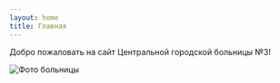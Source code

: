 ```yaml
---
layout: home
title: Главная
---
```


Добро пожаловать на сайт Центральной городской больницы №3!

![Фото больницы](assets/img/hospital.jpg)

